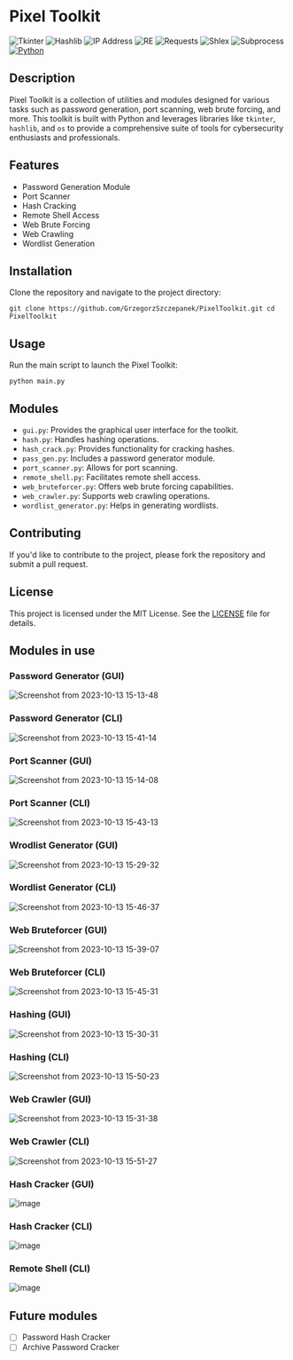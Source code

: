 # Pixel Toolkit

![Tkinter](https://img.shields.io/badge/-Tkinter-blue?style=for-the-badge&logo=python&logoColor=white)
![Hashlib](https://img.shields.io/badge/-Hashlib-blue?style=for-the-badge&logo=python&logoColor=white)
![IP Address](https://img.shields.io/badge/-IPAddress-blue?style=for-the-badge&logo=python&logoColor=white)
![RE](https://img.shields.io/badge/-RE-blue?style=for-the-badge&logo=python&logoColor=white)
![Requests](https://img.shields.io/badge/-Requests-blue?style=for-the-badge&logo=python&logoColor=white)
![Shlex](https://img.shields.io/badge/-Shlex-blue?style=for-the-badge&logo=python&logoColor=white)
![Subprocess](https://img.shields.io/badge/-Subprocess-blue?style=for-the-badge&logo=python&logoColor=white)
[![Python](https://img.shields.io/badge/-Python-black?style=for-the-badge&logo=python&logoColor=white)](https://docs.python.org/3/library/module-name.html)


## Description

Pixel Toolkit is a collection of utilities and modules designed for various tasks such as password generation, port scanning, web brute forcing, and more. This toolkit is built with Python and leverages libraries like `tkinter`, `hashlib`, and `os` to provide a comprehensive suite of tools for cybersecurity enthusiasts and professionals.

## Features

- Password Generation Module
- Port Scanner
- Hash Cracking
- Remote Shell Access
- Web Brute Forcing
- Web Crawling
- Wordlist Generation

## Installation

Clone the repository and navigate to the project directory:

`git clone https://github.com/GrzegorzSzczepanek/PixelToolkit.git cd PixelToolkit`


## Usage

Run the main script to launch the Pixel Toolkit:

`python main.py`


## Modules

- `gui.py`: Provides the graphical user interface for the toolkit.
- `hash.py`: Handles hashing operations.
- `hash_crack.py`: Provides functionality for cracking hashes.
- `pass_gen.py`: Includes a password generator module.
- `port_scanner.py`: Allows for port scanning.
- `remote_shell.py`: Facilitates remote shell access.
- `web_bruteforcer.py`: Offers web brute forcing capabilities.
- `web_crawler.py`: Supports web crawling operations.
- `wordlist_generator.py`: Helps in generating wordlists.

## Contributing

If you'd like to contribute to the project, please fork the repository and submit a pull request.

## License

This project is licensed under the MIT License. See the [LICENSE](LICENSE) file for details.

## Modules in use

### Password Generator (GUI)
![Screenshot from 2023-10-13 15-13-48](https://github.com/GrzegorzSzczepanek/PixelToolkit/assets/113286903/aa023d93-b2ed-4668-875d-4e8bc0f36295)


### Password Generator (CLI)
![Screenshot from 2023-10-13 15-41-14](https://github.com/GrzegorzSzczepanek/PixelToolkit/assets/113286903/a4007cb2-ed32-4de9-93c5-ded55aebfc9a)


### Port Scanner (GUI)
![Screenshot from 2023-10-13 15-14-08](https://github.com/GrzegorzSzczepanek/PixelToolkit/assets/113286903/7cd6997a-8104-4470-96eb-211bb0373307)


### Port Scanner (CLI)
![Screenshot from 2023-10-13 15-43-13](https://github.com/GrzegorzSzczepanek/PixelToolkit/assets/113286903/c43b55cc-e5b2-4678-9385-ca316e20ed99)


### Wrodlist Generator (GUI)
![Screenshot from 2023-10-13 15-29-32](https://github.com/GrzegorzSzczepanek/PixelToolkit/assets/113286903/c2244610-b309-4600-8c36-978c539c1e79)


### Wordlist Generator (CLI)
![Screenshot from 2023-10-13 15-46-37](https://github.com/GrzegorzSzczepanek/PixelToolkit/assets/113286903/bb1738a7-b4cf-4c0c-a05f-89df64aa7b72)

### Web Bruteforcer (GUI)
![Screenshot from 2023-10-13 15-39-07](https://github.com/GrzegorzSzczepanek/PixelToolkit/assets/113286903/49bacedb-c226-465c-bb5b-e0719288a4f5)

### Web Bruteforcer (CLI)
![Screenshot from 2023-10-13 15-45-31](https://github.com/GrzegorzSzczepanek/PixelToolkit/assets/113286903/20ae21e4-b7df-4937-b37d-922e52b44dee)

### Hashing (GUI)
![Screenshot from 2023-10-13 15-30-31](https://github.com/GrzegorzSzczepanek/PixelToolkit/assets/113286903/696a0f83-44ae-455b-b863-678471ffd276)


### Hashing (CLI)
![Screenshot from 2023-10-13 15-50-23](https://github.com/GrzegorzSzczepanek/PixelToolkit/assets/113286903/cfbd1cb1-70aa-499f-972e-8f005d9163ab)


### Web Crawler (GUI)
![Screenshot from 2023-10-13 15-31-38](https://github.com/GrzegorzSzczepanek/PixelToolkit/assets/113286903/1c7c1e69-5cfa-4d8f-9296-5847f03be5a9)


### Web Crawler (CLI)
![Screenshot from 2023-10-13 15-51-27](https://github.com/GrzegorzSzczepanek/PixelToolkit/assets/113286903/d8810fd7-cefd-49f4-8751-63c932c27fb4)

### Hash Cracker (GUI)
![image](https://github.com/GrzegorzSzczepanek/PixelToolkit/assets/113286903/f908ab4e-3142-48af-96d9-3df50262ec9e)

### Hash Cracker (CLI)
![image](https://github.com/GrzegorzSzczepanek/PixelToolkit/assets/113286903/ca15c662-7a50-49d7-8804-b950046db19f)

### Remote Shell (CLI)
![image](https://github.com/GrzegorzSzczepanek/PixelToolkit/assets/113286903/a0655fdb-c6c9-4d6b-9a8d-431f28bb5cd1)


## Future modules

- [ ] Password Hash Cracker
- [ ] Archive Password Cracker
